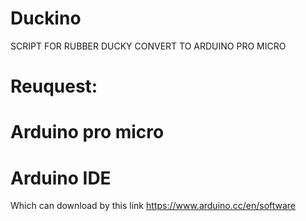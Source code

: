 # Duckino
SCRIPT FOR RUBBER DUCKY CONVERT TO ARDUINO PRO MICRO 
# Reuquest:
# Arduino pro micro
# Arduino IDE
Which can download by this link https://www.arduino.cc/en/software
